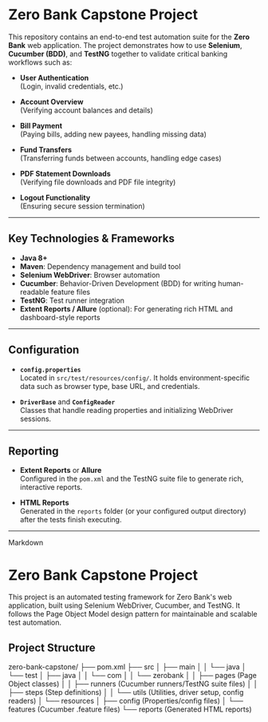 # Zero Bank Capstone Project

This repository contains an end-to-end test automation suite for the **Zero Bank** web application. The project demonstrates how to use **Selenium**, **Cucumber (BDD)**, and **TestNG** together to validate critical banking workflows such as:

- **User Authentication**  
  (Login, invalid credentials, etc.)

- **Account Overview**  
  (Verifying account balances and details)

- **Bill Payment**  
  (Paying bills, adding new payees, handling missing data)

- **Fund Transfers**  
  (Transferring funds between accounts, handling edge cases)

- **PDF Statement Downloads**  
  (Verifying file downloads and PDF file integrity)

- **Logout Functionality**  
  (Ensuring secure session termination)

---

## Key Technologies & Frameworks

- **Java 8+**  
- **Maven**: Dependency management and build tool  
- **Selenium WebDriver**: Browser automation  
- **Cucumber**: Behavior-Driven Development (BDD) for writing human-readable feature files  
- **TestNG**: Test runner integration  
- **Extent Reports / Allure** (optional): For generating rich HTML and dashboard-style reports

---

## Configuration

- **`config.properties`**  
  Located in `src/test/resources/config/`. It holds environment-specific data such as browser type, base URL, and credentials.

- **`DriverBase`** and **`ConfigReader`**  
  Classes that handle reading properties and initializing WebDriver sessions.

---

## Reporting

- **Extent Reports** or **Allure**  
  Configured in the `pom.xml` and the TestNG suite file to generate rich, interactive reports.
  
- **HTML Reports**  
  Generated in the `reports` folder (or your configured output directory) after the tests finish executing.

---
Markdown

# Zero Bank Capstone Project

This project is an automated testing framework for Zero Bank's web application, built using Selenium WebDriver, Cucumber, and TestNG. It follows the Page Object Model design pattern for maintainable and scalable test automation.

## Project Structure

zero-bank-capstone/
├── pom.xml
├── src
│   ├── main
│   │   └── java
│   └── test
│       ├── java
│       │   └── com
│       │       └── zerobank
│       │           ├── pages       (Page Object classes)
│       │           ├── runners     (Cucumber runners/TestNG suite files)
│       │           ├── steps       (Step definitions)
│       │           └── utils       (Utilities, driver setup, config readers)
│       └── resources
│           ├── config             (Properties/config files)
│           └── features           (Cucumber .feature files)
└── reports                         (Generated HTML reports)
